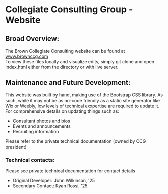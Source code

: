 # Collegiate Consulting Group - Website
## Broad Overview:
The Brown Collegiate Consulting website can be found at www.brownccg.com
<br>
To view these files locally and visualize edits, simply git clone and open index.html either from the directory or with live server.

## Maintenance and Future Development:
This website was built by hand, making use of the Bootstrap CSS library. As such, 
while it may not be as no-code friendly as a static site generator like Wix or Weebly, 
low levels of technical exxpertise are required to update it. For comprehensive details on updating things
such as:
- Consultant photos and bios
- Events and announcements
- Recruiting information

Please refer to the private technical documentation (owned by CCG president)

### Technical contacts:
Please see private technical documentation for contact details
- Original Developer: John Wilkinson, '25 
- Secondary Contact: Ryan Rossi, '25


